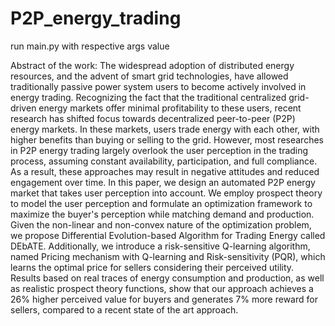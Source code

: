 # P2P_energy_trading
[//]: # (Source codes for paper titled "[Prospect Theory-inspired automated P2P Energy Trading with Q-learning based Dynamic Pricing]https://arxiv.org/abs/2208.12777" presented at IEEE GLOBECOM 2022)

run main.py with respective args value

Abstract of the work:
The widespread adoption of distributed energy resources, and the advent of smart grid technologies, have allowed traditionally passive power system users to become actively involved in energy trading. Recognizing the fact that the traditional centralized grid-driven energy markets offer minimal profitability to these users, recent research has shifted focus towards decentralized peer-to-peer (P2P) energy markets. In these markets, users trade energy with each other, with higher benefits than buying or selling to the grid. However, most researches in P2P energy trading largely overlook the user perception in the trading process, assuming constant availability, participation, and full compliance. As a result, these approaches may result in negative attitudes and reduced engagement over time. In this paper, we design an automated P2P energy market that takes user perception into account. We employ prospect theory to model the user perception and formulate an optimization framework to maximize the buyer's perception while matching demand and production. Given the non-linear and non-convex nature of the optimization problem, we propose Differential Evolution-based Algorithm for Trading Energy called DEbATE. Additionally, we introduce a risk-sensitive Q-learning algorithm, named Pricing mechanism with Q-learning and Risk-sensitivity (PQR), which learns the optimal price for sellers considering their perceived utility. Results based on real traces of energy consumption and production, as well as realistic prospect theory functions, show that our approach achieves a 26% higher perceived value for buyers and generates 7% more reward for sellers, compared to a recent state of the art approach.
